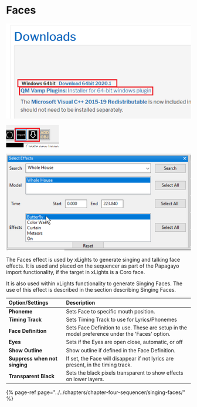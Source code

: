 # Faces

![Icon](../../.gitbook/assets/image%20%28722%29.png)

![Sequencer Grid](../../.gitbook/assets/image%20%2831%29.png)

![](../../.gitbook/assets/image%20%28137%29.png)

The Faces effect is used by xLights to generate singing and talking face effects. It is used and placed on the sequencer as part of the Papagayo import functionality, if the target in xLights is a Coro face.

It is also used within xLights functionality to generate Singing Faces. The use of this effect is described in the section describing Singing Faces.

| **Option/Settings** | Description |
| :--- | :--- |
| **Phoneme** | Sets Face to specific mouth position. |
| **Timing Track** | Sets Timing Track to use for Lyrics/Phonemes |
| **Face Definition** | Sets Face Definition to use. These are setup in the model preference under the 'Faces' option. |
| **Eyes** | Sets if the Eyes are open close, automatic, or off |
| **Show Outline** | Show outline if defined in the Face Definition. |
| **Suppress when not singing** | If set, the Face will disappear if not lyrics are present, in the timing track. |
| **Transparent Black** | Sets the black pixels transparent to show effects on lower layers. |

{% page-ref page="../../chapters/chapter-four-sequencer/singing-faces/" %}

